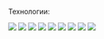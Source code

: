 Технологии: 

<img src="https://img.shields.io/badge/HTML5-292929?style=for-the-badge&logo=HTML5&logoColor=E34F26"/>
<img src="https://img.shields.io/badge/CSS3-292929?style=for-the-badge&logo=CSS3&logoColor=2D53E5"/>
<img src="https://img.shields.io/badge/JavaScript-292929?style=for-the-badge&logo=javascript&logoColor=F7DF1E"/>
<img src="https://img.shields.io/badge/NodeJS-292929?style=for-the-badge&logo=nodedotjs&logoColor=448A42"/>
<img src="https://img.shields.io/badge/TypeScript-505259?style=for-the-badge&logo=typescript&logoColor=3178C6"/>
<img src="https://img.shields.io/badge/React-505259?style=for-the-badge&logo=react&logoColor=292929"/>
<img src="https://img.shields.io/badge/Sass-505259?style=for-the-badge&logo=sass&logoColor=CC6699"/>
<img src="https://img.shields.io/badge/GIT-505259?style=for-the-badge&logo=git&logoColor=F05032"/>
<img src="https://img.shields.io/badge/Figma-505259?style=for-the-badge&logo=figma&logoColor=A443FF"/>

